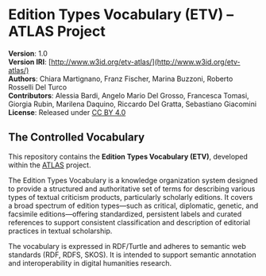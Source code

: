 # Edition Types Vocabulary (ETV) – ATLAS Project

**Version**: 1.0  
**Version IRI**: [http://www.w3id.org/etv-atlas/](http://www.w3id.org/etv-atlas/)  
**Authors**: Chiara Martignano, Franz Fischer, Marina Buzzoni, Roberto Rosselli Del Turco  
**Contributors**: Alessia Bardi, Angelo Mario Del Grosso, Francesca Tomasi, Giorgia Rubin, Marilena Daquino, Riccardo Del Gratta, Sebastiano Giacomini  
**License**: Released under [CC BY 4.0](https://creativecommons.org/licenses/by/4.0/)

## The Controlled Vocabulary

This repository contains the **Edition Types Vocabulary (ETV)**, developed within the [ATLAS](https://dh-atlas.github.io/) project.

The Edition Types Vocabulary is a knowledge organization system designed to provide a structured and authoritative set of terms for describing various types of textual criticism products, particularly scholarly editions. It covers a broad spectrum of edition types—such as critical, diplomatic, genetic, and facsimile editions—offering standardized, persistent labels and curated references to support consistent classification and description of editorial practices in textual scholarship.

The vocabulary is expressed in RDF/Turtle and adheres to semantic web standards (RDF, RDFS, SKOS). It is intended to support semantic annotation and interoperability in digital humanities research.
